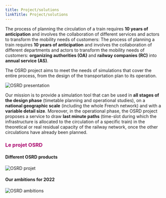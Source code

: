 ```yaml
---
title: Project/solutions
linkTitle: Project/solutions
---
```


The process of planning the circulation of a train requires **10 years of anticipation** and involves the collaboration of different services and actors to transform the mobility needs of customers: The process of planning a train requires **10 years of anticipation** and involves the collaboration of different departments and actors to transform the mobility needs of customers: **organizing authorities (OA)** and **railway companies (RC)** into **annual service (AS)**.

The OSRD project aims to meet the needs of simulations that cover the entire process, from the design of the transportation plan to its operation.

![OSRD presentation](osrd_presentation.png)

Our mission is to provide a simulation tool that can be used in **all stages of the design phase** (timetable planning and operational studies), on a **national geographic scale** (including the whole French network) and with a **variable detail size**. Moreover, in the operational phase, the OSRD project proposes a service to draw **last minute paths** (time-slot during which the infrastructure is allocated to the circulation of a specific train) in the theoretical or real residual capacity of the railway network, once the other circulations have already been planned.

### <font color=#aa026d>Le projet OSRD</font>

#### **Different OSRD products**

![OSRD projet](osrd_product.en.png)

#### **Our ambitions for  2022**

![OSRD ambitions](osrd_ambitions.en.png)

